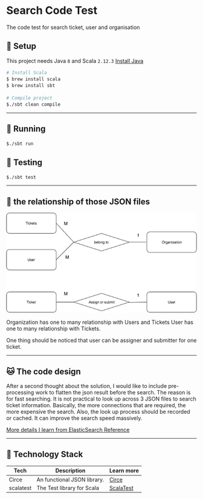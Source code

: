 # Search Code Test
The code test for search ticket, user and organisation 

## :dog: Setup
This project needs Java `8` and Scala `2.12.3`
[Install Java](https://java.com/en/download/help/index_installing.xml)

```bash
# Install Scala
$ brew install scala
$ brew install sbt

# Compile project
$./sbt clean compile
```
---

## :rabbit: Running
```bash
$./sbt run
```

## :bear: Testing
```bash
$./sbt test
```

---

## :koala: the relationship of those JSON files
<p align="center">
    <img src="https://github.com/DannyWE/search-code-test/blob/master/assets/code-test-diagram.jpg" width="540">
</p>

Organization has one to many relationship with Users and Tickets
User has one to many relationship with Tickets.

One thing should be noticed that user can be assigner and submitter for one ticket.

---


## :cat: The code design 
After a second thought about the solution, I would like to include pre-processing work to flatten the json result before the search. 
The reason is for fast searching. It is not practical to look up across 3 JSON files to search ticket information. Basically,
 the more connections that are required, the more expensive the search. Also, the look up process
 should be recorded or cached. It can improve the search speed massively.

[More details I learn from ElasticSearch Reference](https://www.elastic.co/guide/en/elasticsearch/guide/current/relations.html)

---


## :tiger: Technology Stack
| Tech | Description | Learn more |
| --- | --- | --- |
| Circe | 	An functional JSON library. | [Circe](https://github.com/circe/circe) |
| scalatest | The Test library for Scala | [ScalaTest](http://www.scalatest.org) |
